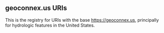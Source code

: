 ## geoconnex.us URIs

This is the registry for URIs with the base https://geoconnex.us, principally for hydrologic features in the United States.


